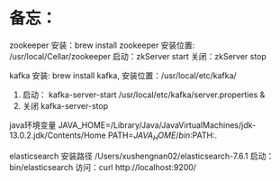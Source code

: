# 备忘：

zookeeper
安装：brew install zookeeper
安装位置:  /usr/local/Cellar/zookeeper
启动：zkServer start
关闭：zkServer stop
 
kafka
安装:  brew install kafka,
安装位置：/usr/local/etc/kafka/
1. 启动：
kafka-server-start /usr/local/etc/kafka/server.properties &​
2. 关闭
kafka-server-stop

java环境变量
JAVA_HOME=/Library/Java/JavaVirtualMachines/jdk-13.0.2.jdk/Contents/Home
PATH=$JAVA_HOME/bin:$PATH:.

elasticsearch
安装路径
/Users/xushengnan02/elasticsearch-7.6.1
启动：bin/elasticsearch
访问：curl http://localhost:9200/